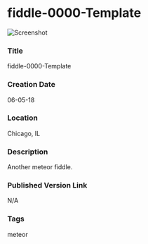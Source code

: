 fiddle-0000-Template
======

![Screenshot](screenshot.png)


### Title

fiddle-0000-Template


### Creation Date

06-05-18


### Location

Chicago, IL


### Description

Another meteor fiddle.


### Published Version Link

N/A


### Tags

meteor
